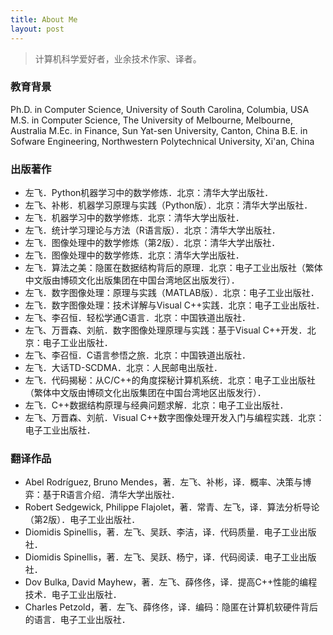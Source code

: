 ```yaml
---
title: About Me
layout: post
---
```


> 计算机科学爱好者，业余技术作家、译者。

### 教育背景

Ph.D. in Computer Science, University of South Carolina, Columbia, USA
M.S. in Computer Science, The University of Melbourne, Melbourne, Australia
M.Ec. in Finance, Sun Yat-sen University, Canton, China
B.E. in Sofware Engineering, Northwestern Polytechnical University, Xi'an, China

### 出版著作

-	左飞．Python机器学习中的数学修炼．北京：清华大学出版社．
-	左飞、补彬．机器学习原理与实践（Python版）．北京：清华大学出版社．
-	左飞．机器学习中的数学修炼．北京：清华大学出版社．
-	左飞．统计学习理论与方法（R语言版）．北京：清华大学出版社．
-	左飞．图像处理中的数学修炼（第2版）．北京：清华大学出版社．
-	左飞．图像处理中的数学修炼．北京：清华大学出版社．
-	左飞．算法之美：隐匿在数据结构背后的原理．北京：电子工业出版社（繁体中文版由博硕文化出版集团在中国台湾地区出版发行）．
-	左飞．数字图像处理：原理与实践（MATLAB版）．北京：电子工业出版社．
-	左飞．数字图像处理：技术详解与Visual C++实践．北京：电子工业出版社．
-	左飞、李召恒．轻松学通C语言．北京：中国铁道出版社．
-	左飞、万晋森、刘航．数字图像处理原理与实践：基于Visual C++开发．北京：电子工业出版社．
-	左飞、李召恒．C语言参悟之旅．北京：中国铁道出版社．
-	左飞．大话TD-SCDMA．北京：人民邮电出版社．
-	左飞．代码揭秘：从C/C++的角度探秘计算机系统．北京：电子工业出版社（繁体中文版由博硕文化出版集团在中国台湾地区出版发行）．
-	左飞．C++数据结构原理与经典问题求解．北京：电子工业出版社．
-	左飞、万晋森、刘航．Visual C++数字图像处理开发入门与编程实践．北京：电子工业出版社．

### 翻译作品

- Abel Rodríguez, Bruno Mendes，著．左飞、补彬，译．概率、决策与博弈：基于R语言介绍．清华大学出版社．
-	Robert Sedgewick, Philippe Flajolet，著．常青、左飞，译．算法分析导论（第2版）．电子工业出版社．
-	Diomidis Spinellis，著．左飞、吴跃、李洁，译．代码质量．电子工业出版社．
-	Diomidis Spinellis，著．左飞、吴跃、杨宁，译．代码阅读．电子工业出版社．
-	Dov Bulka, David Mayhew，著．左飞、薛佟佟，译．提高C++性能的编程技术．电子工业出版社．
-	Charles Petzold，著．左飞、薛佟佟，译．编码：隐匿在计算机软硬件背后的语言．电子工业出版社．
